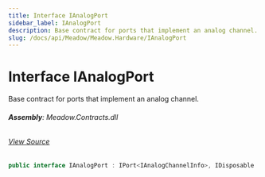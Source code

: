 ```yaml
---
title: Interface IAnalogPort
sidebar_label: IAnalogPort
description: Base contract for ports that implement an analog channel.
slug: /docs/api/Meadow/Meadow.Hardware/IAnalogPort
---
```

# Interface IAnalogPort
Base contract for ports that implement an analog channel.

###### **Assembly**: Meadow.Contracts.dll
###### [View Source](https://github.com/WildernessLabs/Meadow.Contracts.git/blob/develop/Source/Meadow.Contracts/Hardware/Contracts/PortsAndBuses/IAnalogPort.cs#L6)
```csharp title="Declaration"
public interface IAnalogPort : IPort<IAnalogChannelInfo>, IDisposable
```
